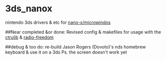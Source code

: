 # 3ds_nanox
nintendo 3ds drivers & etc for [nano-x/microwindos](http://www.microwindows.org/) 

##Near completed &or done: 
Revised config & makefiles for usage with the [ctrulib](https://github.com/smealum/ctrulib) & [radio-freedom](https://github.com/flying-dutchmen/kumbaya_slumlord)  

##debug & too do: 
re-build Jason Rogers (Dovoto)'s nds homebrew keyboard & use it on a 3ds 
Ps. the screen doesn't work yet  
